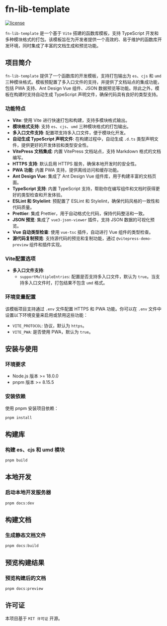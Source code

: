 # fn-lib-template

[![license](https://img.shields.io/badge/license-MIT-blue.svg)](https://github.com/dyb-dev/fn-lib-template)

`fn-lib-template` 是一个基于 `Vite` 搭建的函数库模板，支持 TypeScript 开发和多种模块格式的打包。该模板旨在为开发者提供一个高效的、易于维护的函数库开发环境，同时集成了丰富的文档生成和预览功能。

## 项目简介

`fn-lib-template` 提供了一个函数库的开发模板，支持打包输出为 `es`、`cjs` 和 `umd` 三种模块格式。模板预配置了多入口文件的支持，并提供了文档站点的集成功能，包括 PWA 支持、Ant Design Vue 组件、JSON 数据预览等功能。除此之外，模板在构建时支持自动生成 TypeScript 声明文件，确保代码具有良好的类型支持。

### 功能特点

-   **Vite**: 使用 Vite 进行快速打包和构建，支持多模块格式输出。
-   **模块格式支持**: 支持 `es`、`cjs`、`umd` 三种模块格式的打包输出。
-   **多入口文件支持**: 配置项支持多入口文件，便于模块化开发。
-   **自动生成 TypeScript 声明文件**: 在构建过程中，自动生成 `.d.ts` 类型声明文件，提供更好的开发体验和类型安全性。
-   **VitePress 文档集成**: 内置 VitePress 文档站点，支持 Markdown 格式的文档编写。
-   **HTTPS 支持**: 默认启用 HTTPS 服务，确保本地开发时的安全性。
-   **PWA 功能**: 内置 PWA 支持，提供离线访问和缓存功能。
-   **Ant Design Vue**: 集成了 Ant Design Vue 组件库，用于构建丰富的文档页面。
-   **TypeScript 支持**: 内置 TypeScript 支持，帮助你在编写组件和文档时获得更好的类型检查和开发体验。
-   **ESLint 和 Stylelint**: 预配置了 ESLint 和 Stylelint，确保代码风格的一致性和代码质量。
-   **Prettier**: 集成 Prettier，用于自动格式化代码，保持代码整洁和一致。
-   **JSON 预览**: 集成了 `vue3-json-viewer` 插件，支持 JSON 数据的可视化预览。
-   **Vue 自动类型检查**: 使用 `vue-tsc` 插件，自动进行 Vue 组件的类型检查。
-   **源代码复制预览**: 支持源代码的预览和复制功能，通过 `@vitepress-demo-preview` 组件和插件实现。

### Vite配置选项

-   **多入口文件支持**:
    -   `supportMultipleEntries`: 配置是否支持多入口文件，默认为 `true`。当支持多入口文件时，打包结果不包含 `umd` 格式。

### 环境变量配置

该模板项目支持通过 `.env` 文件配置 HTTPS 和 PWA 功能。你可以在 `.env` 文件中设置以下环境变量来启用或禁用这些功能：

-   `VITE_PROTOCOL`: 协议，默认为 `https`。
-   `VITE_PWA`: 是否使用 PWA，默认为 `true`。

## 安装与使用

### 环境要求

-   Node.js 版本 >= 18.0.0
-   pnpm 版本 >= 8.15.5

### 安装依赖

使用 pnpm 安装项目依赖：

```bash
pnpm install
```

## 构建库

### 构建 es、cjs 和 umd 模块

```bash
pnpm build
```

## 本地开发

### 启动本地开发服务器

```bash
pnpm docs:dev
```

## 构建文档

### 生成静态文档文件

```bash
pnpm docs:build
```

## 预览构建结果

### 预览构建后的文档

```bash
pnpm docs:preview
```

## 许可证

本项目基于 `MIT 许可证` 开源。
